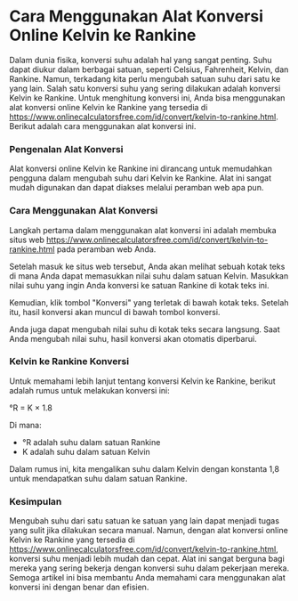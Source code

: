 Cara Menggunakan Alat Konversi Online Kelvin ke Rankine
=======================================================

Dalam dunia fisika, konversi suhu adalah hal yang sangat penting. Suhu dapat diukur dalam berbagai satuan, seperti Celsius, Fahrenheit, Kelvin, dan Rankine. Namun, terkadang kita perlu mengubah satuan suhu dari satu ke yang lain. Salah satu konversi suhu yang sering dilakukan adalah konversi Kelvin ke Rankine. Untuk menghitung konversi ini, Anda bisa menggunakan alat konversi online Kelvin ke Rankine yang tersedia di <https://www.onlinecalculatorsfree.com/id/convert/kelvin-to-rankine.html>. Berikut adalah cara menggunakan alat konversi ini.

### Pengenalan Alat Konversi

Alat konversi online Kelvin ke Rankine ini dirancang untuk memudahkan pengguna dalam mengubah suhu dari Kelvin ke Rankine. Alat ini sangat mudah digunakan dan dapat diakses melalui peramban web apa pun.

### Cara Menggunakan Alat Konversi

Langkah pertama dalam menggunakan alat konversi ini adalah membuka situs web <https://www.onlinecalculatorsfree.com/id/convert/kelvin-to-rankine.html> pada peramban web Anda.

Setelah masuk ke situs web tersebut, Anda akan melihat sebuah kotak teks di mana Anda dapat memasukkan nilai suhu dalam satuan Kelvin. Masukkan nilai suhu yang ingin Anda konversi ke satuan Rankine di kotak teks ini.

Kemudian, klik tombol "Konversi" yang terletak di bawah kotak teks. Setelah itu, hasil konversi akan muncul di bawah tombol konversi.

Anda juga dapat mengubah nilai suhu di kotak teks secara langsung. Saat Anda mengubah nilai suhu, hasil konversi akan otomatis diperbarui.

### Kelvin ke Rankine Konversi

Untuk memahami lebih lanjut tentang konversi Kelvin ke Rankine, berikut adalah rumus untuk melakukan konversi ini:

°R = K × 1.8

Di mana:

- °R adalah suhu dalam satuan Rankine
- K adalah suhu dalam satuan Kelvin

Dalam rumus ini, kita mengalikan suhu dalam Kelvin dengan konstanta 1,8 untuk mendapatkan suhu dalam satuan Rankine.

### Kesimpulan

Mengubah suhu dari satu satuan ke satuan yang lain dapat menjadi tugas yang sulit jika dilakukan secara manual. Namun, dengan alat konversi online Kelvin ke Rankine yang tersedia di <https://www.onlinecalculatorsfree.com/id/convert/kelvin-to-rankine.html>, konversi suhu menjadi lebih mudah dan cepat. Alat ini sangat berguna bagi mereka yang sering bekerja dengan konversi suhu dalam pekerjaan mereka. Semoga artikel ini bisa membantu Anda memahami cara menggunakan alat konversi ini dengan benar dan efisien.